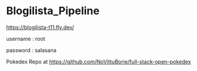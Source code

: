 # Blogilista_Pipeline
https://blogilista-t11.fly.dev/

username : root

password : salasana

Pokedex Repo at https://github.com/NoVittuBorje/full-stack-open-pokedex 
